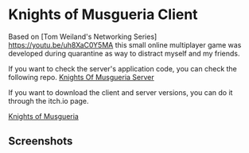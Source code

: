 # Knights of Musgueria Client

Based on [Tom Weiland's Networking Series] https://youtu.be/uh8XaC0Y5MA this small online multiplayer game was developed during quarantine as way to distract myself and my friends.

If you want to check the server's application code, you can check the following repo. [Knights Of Musgueria Server](https://github.com/IonelPopJara/Knights-Of-Musgueria-Server)

If you want to download the client and server versions, you can do it through the itch.io page.

[Knights of Musgueria](https://mults.itch.io/knights-of-musgueria)

## Screenshots
